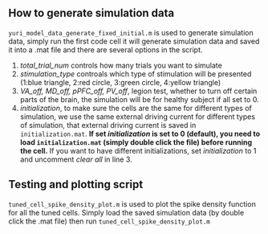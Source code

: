## How to generate simulation data

`yuri_model_data_generate_fixed_initial.m` is used to generate simulation data, simply run the first code cell it will generate simulation data and saved it into a .mat file and there are several options in the script.

1. *total_trial_num* controls how many trials you want to simulate
2. *stimulation_type* controals which type of stimulation will be presented (1:blue triangle, 2:red circle, 3:green circle, 4:yellow triangle)
3. *VA_off, MD_off, pPFC_off, PV_off*, legion test, whether to turn off certain parts of the brain, the simulation will be for healthy subject if all set to 0.
4. *initialization*, to make sure the cells are the same for different types of simulation, we use the same external driving current for different types of simulation, that external driving current is saved in `initialization.mat`. **If set *initialization* is set to 0 (default), you need to load `initialization.mat` (simply double click the file) before running the cell.** If you want to have different initializations, set *initialization* to 1 and uncomment *clear all* in line 3.


## Testing and plotting script
`tuned_cell_spike_density_plot.m` is used to plot the spike density function for all the tuned cells. Simply load the saved simulation data (by double click the .mat file) then run `tuned_cell_spike_density_plot.m`
